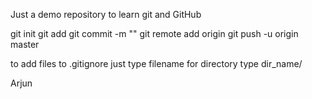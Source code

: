 Just a demo repository to learn git and GitHub

git init
git add
git commit -m "<message>"
git remote add origin <ssh repository>
git push -u origin master


to add files to .gitignore just type filename
for directory type dir_name/


Arjun

